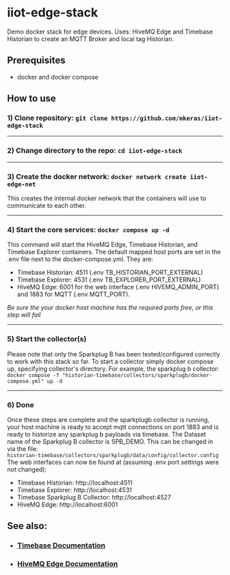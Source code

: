 # iiot-edge-stack
Demo docker stack for edge devices. Uses: HiveMQ Edge and Timebase Historian to create an MQTT Broker and local tag Historian.


## Prerequisites
- docker and docker compose


## How to use
### 1) Clone repository: `git clone https://github.com/mkeras/iiot-edge-stack`
---
### 2) Change directory to the repo: `cd iiot-edge-stack`
---
### 3) Create the docker network: `docker network create iiot-edge-net`
This creates the internal docker network that the containers will use to communicate to each other.

---
### 4) Start the core services: `docker compose up -d`
This command will start the HiveMQ Edge, Timebase Historian, and Timebase Explorer containers. The default mapped host ports are set in the .env file next to the docker-compose.yml. They are:
- Timebase Historian: 4511 (.env TB_HISTORIAN_PORT_EXTERNAL)
- Timebase Explorer: 4531 (.env TB_EXPLORER_PORT_EXTERNAL)
- HiveMQ Edge: 6001 for the web interface (.env HIVEMQ_ADMIN_PORT) and 1883 for MQTT (.env MQTT_PORT).

<p><i>Be sure the your docker host machine has the required ports free, or this step will fail</i></p>


---
### 5) Start the collector(s)
Please note that only the Sparkplug B has been tested/configured correctly to work with this stack so far. To start a collector simply docker compose up, specifying collector's directory. For example, the sparkplug b collector: `docker compose -f "historian-timebase/collectors/sparkplugb/docker-compose.yml" up -d`

---
### 6) Done
Once these steps are complete and the sparkplugb collector is running, your host machine is ready to accept mqtt connections on port 1883 and is ready to historize any sparkplug b payloads via timebase. The Dataset name of the Sparkplug B collector is SPB_DEMO. This can be changed in via the file: <br>`historian-timebase/collectors/sparkplugb/data/config/collector.config`
<br>
The web interfaces can now be found at (assuming .env port settings were not changed):
 - Timebase Historian: http://localhost:4511
 - Timebase Explorer: http://localhost:4531
 - Timebase Sparkplug B Collector: http://localhost:4527
 - HiveMQ Edge: http://localhost:6001

## See also:
- ### [Timebase Documentation](https://timebase.flow-software.com/en/knowledge-base/start-here)
- ### [HiveMQ Edge Documentation](https://docs.hivemq.com/hivemq-edge/)